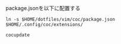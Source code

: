 package.jsonを以下に配置する

```
ln -s $HOME/dotfiles/vim/coc/package.json $HOME/.config/coc/extensions/
```

```
cocupdate
```
